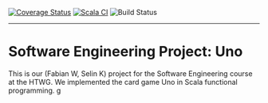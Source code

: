 [![Coverage Status](https://coveralls.io/repos/github/FabiSahne/Uno/badge.svg?branch=develop)](https://coveralls.io/github/FabiSahne/Uno?branch=develop)
[![Scala CI](https://github.com/FabiSahne/Uno/actions/workflows/scala.yml/badge.svg)](https://github.com/FabiSahne/Uno/actions/workflows/scala.yml)
![Build Status](https://app.travis-ci.com/FabiSahne/Uno.svg?token=mtxgpz6Mw6MFqzdyZpz4&branch=main)

------------

# Software Engineering Project: Uno
This is our (Fabian W, Selin K) project for the Software Engineering course at the HTWG. We implemented the card game Uno in Scala functional programming.
g